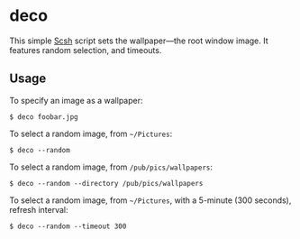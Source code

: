 deco
====

This simple [Scsh](https://scsh.net) script sets the wallpaper—the
root window image. It features random selection, and timeouts.

## Usage

To specify an image as a wallpaper:

```
$ deco foobar.jpg
```

To select a random image, from `~/Pictures`:

```
$ deco --random
```

To select a random image, from `/pub/pics/wallpapers`:

```
$ deco --random --directory /pub/pics/wallpapers
```

To select a random image, from `~/Pictures`, with a 5-minute (300
seconds), refresh interval:

```
$ deco --random --timeout 300
```
